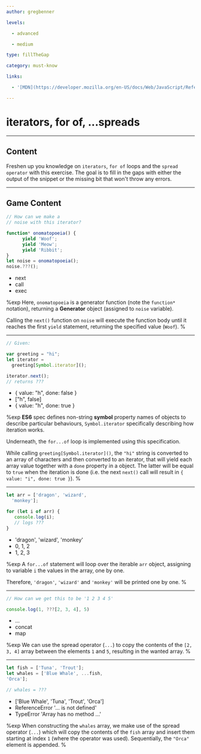 ```yaml
---
author: gregbenner

levels:

  - advanced

  - medium

type: fillTheGap

category: must-know

links:

  - '[MDN](https://developer.mozilla.org/en-US/docs/Web/JavaScript/Reference/Operators/Destructuring_assignment#Array_destructuring){website}'

---
```


# iterators, for of, ...spreads

---
## Content

Freshen up you knowledge on `iterators`, `for of` loops and the `spread operator` with this exercise.
The goal is to fill in the gaps with either the output of the snippet or the missing bit that won't throw any errors.

---
## Game Content

```javascript
// How can we make a
// noise with this iterator?

function* onomatopoeia() {
      yield 'Woof';
      yield 'Meow';
      yield 'Ribbit';
}
let noise = onomatopoeia();
noise.???();
```

* next
* call
* exec

%exp
Here, `onomatopoeia` is a generator function (note the `function*` notation), returning a **Generator** object (assigned to `noise` variable).

Calling the `next()` function on `noise` will execute the function body until it reaches the first `yield` statement, returning the specified value (`Woof`).
%

---

```javascript
// Given:

var greeting = "hi";
let iterator =
  greeting[Symbol.iterator]();

iterator.next();
// returns ???

```

* { value: "h", done: false }
* ["h", false]
* { value: "h", done: true }

%exp
**ES6** spec defines non-string **symbol** property names of objects to describe particular behaviours, `Symbol.iterator` specifically describing how iteration works.

Underneath, the `for...of` loop is implemented using this specification.

While calling `greeting[Symbol.iterator]()`, the `"hi"` string is converted to an array of characters and then converted to an iterator, that will yield each array value together with a `done` property in a object. The latter will be equal to `true` when the iteration is done (i.e. the next `next()` call will result in `{ value: "i", done: true }`).
%

---

```javascript
let arr = ['dragon', 'wizard',
  'monkey'];

for (let i of arr) {
   console.log(i);
   // logs ???
}

```

* 'dragon', 'wizard', 'monkey'
* 0, 1, 2
* 1, 2, 3

%exp
A `for...of` statement will loop over the iterable `arr` object, assigning to variable `i` the values in the array, one by one.

Therefore, `'dragon'`, `'wizard'` and `'monkey'` will be printed one by one.
%

---

```javascript
// How can we get this to be '1 2 3 4 5'

console.log(1, ???[2, 3, 4], 5)
```

* ...
* concat
* map

%exp
We can use the spread operator (`...`) to copy the contents of the `[2, 3, 4]` array between the elements `1` and `5`, resulting in the wanted array.
%

---

```javascript
let fish = ['Tuna', 'Trout'];
let whales = ['Blue Whale', ...fish,
'Orca'];

// whales = ???
```

* ['Blue Whale', 'Tuna', 'Trout', 'Orca']
* ReferenceError '... is not defined'
* TypeError 'Array has no method ...'

%exp
When constructing the `whales` array, we make use of the spread operator (`...`) which will copy the contents of the `fish` array and insert them starting at index `1` (where the operator was used). Sequentially, the `"Orca"` element is appended.
%